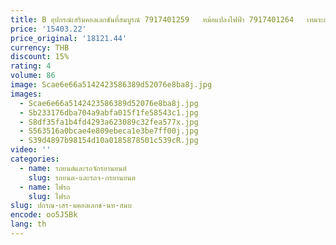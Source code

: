 ```yaml
---
title: B อุปกรณ์เสริมคอลเลกชันที่สมบูรณ์ 7917401259   หม้อแปลงไฟฟ้า 7917401264   เหมาะสําหรับรถยก 80V/75W
price: '15403.22'
price_original: '18121.44'
currency: THB
discount: 15%
rating: 4
volume: 86
image: Scae6e66a5142423586389d52076e8ba8j.jpg
images:
  - Scae6e66a5142423586389d52076e8ba8j.jpg
  - Sb233176dba704a9abfa015f1fe58543c1.jpg
  - S8df35fa1b4fd4293a623089c32fea577x.jpg
  - S563516a0bcae4e809ebeca1e3be7ff00j.jpg
  - S39d4897b98154d10a0185878501c539cR.jpg
video: ''
categories:
  - name: รถยนต์และรถจักรยานยนต์
    slug: รถยนต-และรถจ-กรยานยนต
  - name: ไฟรถ
    slug: ไฟรถ
slug: ปกรณ-เสร-มคอลเลกช-นท-สมบ
encode: oo5J5Bk
lang: th
---
```

  